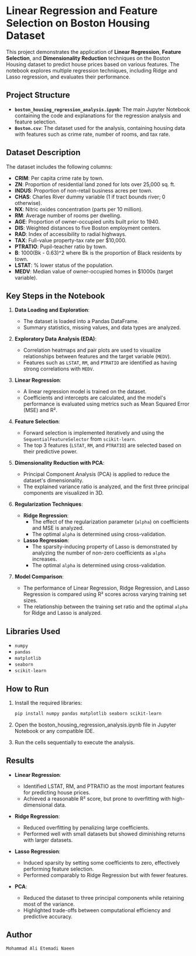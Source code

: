 # Linear Regression and Feature Selection on Boston Housing Dataset

This project demonstrates the application of **Linear Regression**, **Feature Selection**, and **Dimensionality Reduction** techniques on the Boston Housing dataset to predict house prices based on various features. The notebook explores multiple regression techniques, including Ridge and Lasso regression, and evaluates their performance.

## Project Structure

- **`boston_housing_regression_analysis.ipynb`**: The main Jupyter Notebook containing the code and explanations for the regression analysis and feature selection.
- **`Boston.csv`**: The dataset used for the analysis, containing housing data with features such as crime rate, number of rooms, and tax rate.

## Dataset Description

The dataset includes the following columns:

- **CRIM**: Per capita crime rate by town.
- **ZN**: Proportion of residential land zoned for lots over 25,000 sq. ft.
- **INDUS**: Proportion of non-retail business acres per town.
- **CHAS**: Charles River dummy variable (1 if tract bounds river; 0 otherwise).
- **NX**: Nitric oxides concentration (parts per 10 million).
- **RM**: Average number of rooms per dwelling.
- **AGE**: Proportion of owner-occupied units built prior to 1940.
- **DIS**: Weighted distances to five Boston employment centers.
- **RAD**: Index of accessibility to radial highways.
- **TAX**: Full-value property-tax rate per $10,000.
- **PTRATIO**: Pupil-teacher ratio by town.
- **B**: 1000(Bk - 0.63)^2 where Bk is the proportion of Black residents by town.
- **LSTAT**: % lower status of the population.
- **MEDV**: Median value of owner-occupied homes in $1000s (target variable).

## Key Steps in the Notebook

1. **Data Loading and Exploration**:
   - The dataset is loaded into a Pandas DataFrame.
   - Summary statistics, missing values, and data types are analyzed.

2. **Exploratory Data Analysis (EDA)**:
   - Correlation heatmaps and pair plots are used to visualize relationships between features and the target variable (`MEDV`).
   - Features such as `LSTAT`, `RM`, and `PTRATIO` are identified as having strong correlations with `MEDV`.

3. **Linear Regression**:
   - A linear regression model is trained on the dataset.
   - Coefficients and intercepts are calculated, and the model's performance is evaluated using metrics such as Mean Squared Error (MSE) and R².

4. **Feature Selection**:
   - Forward selection is implemented iteratively and using the `SequentialFeatureSelector` from `scikit-learn`.
   - The top 3 features (`LSTAT`, `RM`, and `PTRATIO`) are selected based on their predictive power.

5. **Dimensionality Reduction with PCA**:
   - Principal Component Analysis (PCA) is applied to reduce the dataset's dimensionality.
   - The explained variance ratio is analyzed, and the first three principal components are visualized in 3D.

6. **Regularization Techniques**:
   - **Ridge Regression**:
     - The effect of the regularization parameter (`alpha`) on coefficients and MSE is analyzed.
     - The optimal `alpha` is determined using cross-validation.
   - **Lasso Regression**:
     - The sparsity-inducing property of Lasso is demonstrated by analyzing the number of non-zero coefficients as `alpha` increases.
     - The optimal `alpha` is determined using cross-validation.

7. **Model Comparison**:
   - The performance of Linear Regression, Ridge Regression, and Lasso Regression is compared using R² scores across varying training set sizes.
   - The relationship between the training set ratio and the optimal `alpha` for Ridge and Lasso is analyzed.

## Libraries Used

- `numpy`
- `pandas`
- `matplotlib`
- `seaborn`
- `scikit-learn`

## How to Run

1. Install the required libraries:
   ```bash
   pip install numpy pandas matplotlib seaborn scikit-learn

2. Open the boston_housing_regression_analysis.ipynb file in Jupyter Notebook or any compatible IDE.

3. Run the cells sequentially to execute the analysis.

## Results
- **Linear Regression**:
   - Identified LSTAT, RM, and PTRATIO as the most important features for predicting house prices.
   - Achieved a reasonable R² score, but prone to overfitting with high-dimensional data.

- **Ridge Regression**:
   - Reduced overfitting by penalizing large coefficients.
   - Performed well with small datasets but showed diminishing returns with larger datasets.

- **Lasso Regression**:
   - Induced sparsity by setting some coefficients to zero, effectively performing feature selection.
   - Performed comparably to Ridge Regression but with fewer features.

- **PCA**:
   - Reduced the dataset to three principal components while retaining most of the variance.
   - Highlighted trade-offs between computational efficiency and predictive accuracy.

## Author
    Mohammad Ali Etemadi Naeen